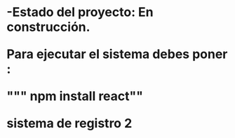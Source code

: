 <h1 sistema de registro/h1>

-Estado del proyecto: En construcción.

Para ejecutar el sistema debes poner :

""" npm install react""

sistema de registro 2 
